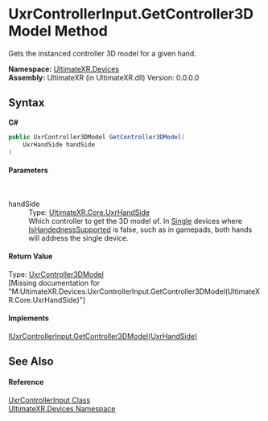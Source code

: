 # UxrControllerInput.GetController3DModel Method 
 

Gets the instanced controller 3D model for a given hand.

**Namespace:**&nbsp;<a href="N_UltimateXR_Devices">UltimateXR.Devices</a><br />**Assembly:**&nbsp;UltimateXR (in UltimateXR.dll) Version: 0.0.0.0

## Syntax

**C#**<br />
``` C#
public UxrController3DModel GetController3DModel(
	UxrHandSide handSide
)
```


#### Parameters
&nbsp;<dl><dt>handSide</dt><dd>Type: <a href="T_UltimateXR_Core_UxrHandSide">UltimateXR.Core.UxrHandSide</a><br />Which controller to get the 3D model of. In <a href="T_UltimateXR_Devices_UxrControllerSetupType">Single</a> devices where <a href="P_UltimateXR_Devices_IUxrControllerInput_IsHandednessSupported">IsHandednessSupported</a> is false, such as in gamepads, both hands will address the single device.</dd></dl>

#### Return Value
Type: <a href="T_UltimateXR_Devices_Visualization_UxrController3DModel">UxrController3DModel</a><br />\[Missing <returns> documentation for "M:UltimateXR.Devices.UxrControllerInput.GetController3DModel(UltimateXR.Core.UxrHandSide)"\]

#### Implements
<a href="M_UltimateXR_Devices_IUxrControllerInput_GetController3DModel">IUxrControllerInput.GetController3DModel(UxrHandSide)</a><br />

## See Also


#### Reference
<a href="T_UltimateXR_Devices_UxrControllerInput">UxrControllerInput Class</a><br /><a href="N_UltimateXR_Devices">UltimateXR.Devices Namespace</a><br />